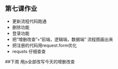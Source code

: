 ## 第七课作业

 * 更新流程代码跑通
 * 删除功能
 * 登录功能
 * 把“增删改查”+“前端，逻辑端，数据端” 流程图画出来
 * 把注册的代码用request.form优化
 * requsts 仔细查查

##下周
用js全部改写今天的增删改查
